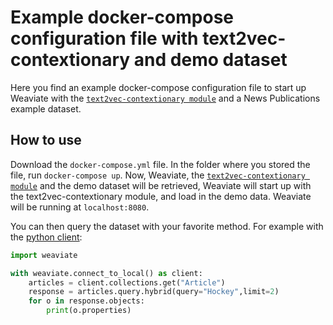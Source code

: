 # Example docker-compose configuration file with text2vec-contextionary and demo dataset

Here you find an example docker-compose configuration file to start up Weaviate with the [`text2vec-contextionary module`](https://weaviate.io/developers/weaviate/modules/text2vec-contextionary) and a News Publications example dataset. 

## How to use

Download the `docker-compose.yml` file. In the folder where you stored the file, run `docker-compose up`. Now, Weaviate, the [`text2vec-contextionary module`](https://weaviate.io/developers/weaviate/modules/text2vec-contextionary) and the demo dataset will be retrieved, Weaviate will start up with the text2vec-contextionary module, and load in the demo data. Weaviate will be running at `localhost:8080`. 

You can then query the dataset with your favorite method. For example with the [python client](https://weaviate.io/developers/weaviate/client-libraries/python):

```python
import weaviate

with weaviate.connect_to_local() as client:
    articles = client.collections.get("Article")
    response = articles.query.hybrid(query="Hockey",limit=2)
    for o in response.objects:
        print(o.properties)
```
